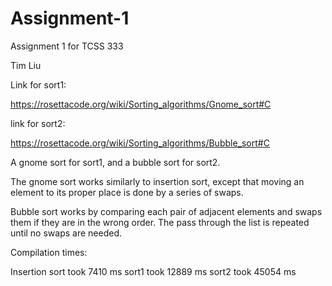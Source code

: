 # Assignment-1
Assignment 1 for TCSS 333

Tim Liu

Link for sort1: 

https://rosettacode.org/wiki/Sorting_algorithms/Gnome_sort#C

link for sort2:

https://rosettacode.org/wiki/Sorting_algorithms/Bubble_sort#C

A gnome sort for sort1, and a bubble sort for sort2.

The gnome sort works similarly to insertion sort, except that moving an element to its proper place is done by a series of swaps.

Bubble sort works by comparing each pair of adjacent elements and swaps them if they are in the wrong order. The pass through the list is repeated until no swaps are needed.

Compilation times:

Insertion sort took 7410 ms
sort1 took 12889 ms
sort2 took 45054 ms
